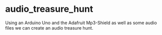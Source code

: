 # audio_treasure_hunt
Using an Arduino Uno and the Adafruit Mp3-Shield as well as some audio files we can create an audio treasure hunt.
